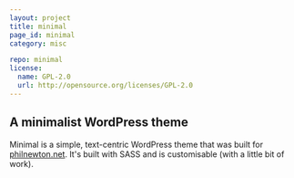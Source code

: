 ```yaml
---
layout: project
title: minimal
page_id: minimal
category: misc

repo: minimal
license: 
  name: GPL-2.0
  url: http://opensource.org/licenses/GPL-2.0
---
```


## A minimalist WordPress theme

Minimal is a simple, text-centric WordPress theme that was built for
[philnewton.net](http://www.philnewton.net/). It's built with SASS and is
customisable (with a little bit of work).
